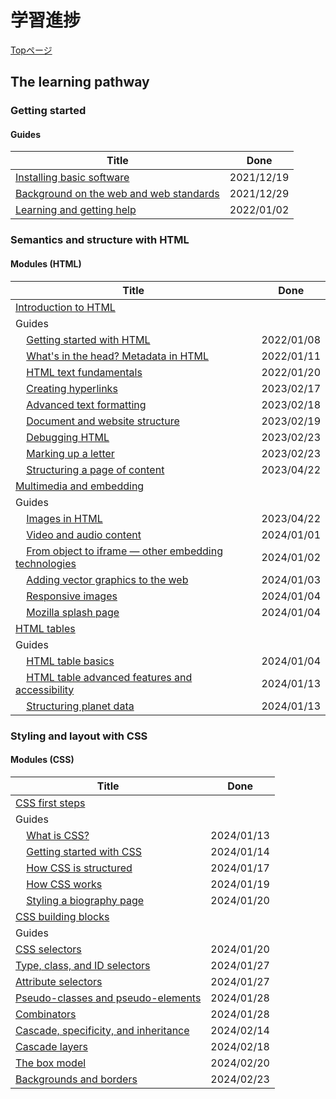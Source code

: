 # 学習進捗

[Topページ](https://developer.mozilla.org/en-US/docs/Learn/Front-end_web_developer)


## The learning pathway

### Getting started

#### Guides

| Title | Done |
| --- |:---:|
| [Installing basic software](https://developer.mozilla.org/en-US/docs/Learn/Getting_started_with_the_web/Installing_basic_software) | 2021/12/19 |
| [Background on the web and web standards](https://developer.mozilla.org/en-US/docs/Learn/Getting_started_with_the_web/The_web_and_web_standards) | 2021/12/29 |
| [Learning and getting help](https://developer.mozilla.org/en-US/docs/Learn/Learning_and_getting_help) | 2022/01/02 |

### Semantics and structure with HTML

#### Modules (HTML)

| Title | Done |
| --- |:---:|
| [Introduction to HTML](https://developer.mozilla.org/en-US/docs/Learn/HTML/Introduction_to_HTML#guides) |  |
| Guides |  |
| &nbsp;&nbsp;&nbsp;&nbsp;[Getting started with HTML](https://developer.mozilla.org/en-US/docs/Learn/HTML/Introduction_to_HTML/Getting_started) | 2022/01/08 |
| &nbsp;&nbsp;&nbsp;&nbsp;[What's in the head? Metadata in HTML](https://developer.mozilla.org/en-US/docs/Learn/HTML/Introduction_to_HTML/The_head_metadata_in_HTML) | 2022/01/11 |
| &nbsp;&nbsp;&nbsp;&nbsp;[HTML text fundamentals](https://developer.mozilla.org/en-US/docs/Learn/HTML/Introduction_to_HTML/HTML_text_fundamentals) | 2022/01/20 |
| &nbsp;&nbsp;&nbsp;&nbsp;[Creating hyperlinks](https://developer.mozilla.org/en-US/docs/Learn/HTML/Introduction_to_HTML/Creating_hyperlinks) | 2023/02/17 |
| &nbsp;&nbsp;&nbsp;&nbsp;[Advanced text formatting](https://developer.mozilla.org/en-US/docs/Learn/HTML/Introduction_to_HTML/Advanced_text_formatting) | 2023/02/18 |
| &nbsp;&nbsp;&nbsp;&nbsp;[Document and website structure](https://developer.mozilla.org/en-US/docs/Learn/HTML/Introduction_to_HTML/Document_and_website_structure) | 2023/02/19 |
| &nbsp;&nbsp;&nbsp;&nbsp;[Debugging HTML](https://developer.mozilla.org/en-US/docs/Learn/HTML/Introduction_to_HTML/Debugging_HTML) | 2023/02/23 |
| &nbsp;&nbsp;&nbsp;&nbsp;[Marking up a letter](https://developer.mozilla.org/en-US/docs/Learn/HTML/Introduction_to_HTML/Marking_up_a_letter) | 2023/02/23 |
| &nbsp;&nbsp;&nbsp;&nbsp;[Structuring a page of content](https://developer.mozilla.org/en-US/docs/Learn/HTML/Introduction_to_HTML/Structuring_a_page_of_content) | 2023/04/22 |
| [Multimedia and embedding](https://developer.mozilla.org/en-US/docs/Learn/HTML/Multimedia_and_embedding) |  |
| Guides |  |
| &nbsp;&nbsp;&nbsp;&nbsp;[Images in HTML](https://developer.mozilla.org/en-US/docs/Learn/HTML/Multimedia_and_embedding/Images_in_HTML) | 2023/04/22 |
| &nbsp;&nbsp;&nbsp;&nbsp;[Video and audio content](https://developer.mozilla.org/en-US/docs/Learn/HTML/Multimedia_and_embedding/Video_and_audio_content) | 2024/01/01 |
| &nbsp;&nbsp;&nbsp;&nbsp;[From object to iframe — other embedding technologies](https://developer.mozilla.org/en-US/docs/Learn/HTML/Multimedia_and_embedding/Other_embedding_technologies) | 2024/01/02 |
| &nbsp;&nbsp;&nbsp;&nbsp;[Adding vector graphics to the web](https://developer.mozilla.org/en-US/docs/Learn/HTML/Multimedia_and_embedding/Adding_vector_graphics_to_the_Web) | 2024/01/03 |
| &nbsp;&nbsp;&nbsp;&nbsp;[Responsive images](https://developer.mozilla.org/en-US/docs/Learn/HTML/Multimedia_and_embedding/Responsive_images) | 2024/01/04 |
| &nbsp;&nbsp;&nbsp;&nbsp;[Mozilla splash page](https://developer.mozilla.org/en-US/docs/Learn/HTML/Multimedia_and_embedding/Mozilla_splash_page) | 2024/01/04 |
| [HTML tables](https://developer.mozilla.org/en-US/docs/Learn/HTML/Tables) |  |
| Guides |  |
| &nbsp;&nbsp;&nbsp;&nbsp;[HTML table basics](https://developer.mozilla.org/en-US/docs/Learn/HTML/Tables/Basics#providing_common_styling_to_columns) | 2024/01/04 |
| &nbsp;&nbsp;&nbsp;&nbsp;[HTML table advanced features and accessibility](https://developer.mozilla.org/en-US/docs/Learn/HTML/Tables/Advanced) | 2024/01/13 |
| &nbsp;&nbsp;&nbsp;&nbsp;[Structuring planet data](https://developer.mozilla.org/en-US/docs/Learn/HTML/Tables/Structuring_planet_data) | 2024/01/13 |

### Styling and layout with CSS

#### Modules (CSS)

| Title | Done |
| --- |:---:|
| [CSS first steps](https://developer.mozilla.org/en-US/docs/Learn/CSS/First_steps) |  |
| Guides |  |
| &nbsp;&nbsp;&nbsp;&nbsp;[What is CSS?](https://developer.mozilla.org/en-US/docs/Learn/CSS/First_steps/What_is_CSS) | 2024/01/13 |
| &nbsp;&nbsp;&nbsp;&nbsp;[Getting started with CSS](https://developer.mozilla.org/en-US/docs/Learn/CSS/First_steps/Getting_started) | 2024/01/14 |
| &nbsp;&nbsp;&nbsp;&nbsp;[How CSS is structured](https://developer.mozilla.org/en-US/docs/Learn/CSS/First_steps/How_CSS_is_structured) | 2024/01/17 |
| &nbsp;&nbsp;&nbsp;&nbsp;[How CSS works](https://developer.mozilla.org/en-US/docs/Learn/CSS/First_steps/How_CSS_works) | 2024/01/19 |
| &nbsp;&nbsp;&nbsp;&nbsp;[Styling a biography page](https://developer.mozilla.org/en-US/docs/Learn/CSS/First_steps/Styling_a_biography_page) | 2024/01/20 |
| [CSS building blocks](https://developer.mozilla.org/en-US/docs/Learn/CSS/Building_blocks) |  |
| Guides |  |
| [CSS selectors](https://developer.mozilla.org/en-US/docs/Learn/CSS/Building_blocks/Selectors) | 2024/01/20 |
| [Type, class, and ID selectors](https://developer.mozilla.org/en-US/docs/Learn/CSS/Building_blocks/Selectors/Type_Class_and_ID_Selectors) | 2024/01/27 |
| [Attribute selectors](https://developer.mozilla.org/en-US/docs/Learn/CSS/Building_blocks/Selectors/Attribute_selectors) | 2024/01/27 |
| [Pseudo-classes and pseudo-elements](https://developer.mozilla.org/en-US/docs/Learn/CSS/Building_blocks/Selectors/Pseudo-classes_and_pseudo-elements) | 2024/01/28 |
| [Combinators](https://developer.mozilla.org/en-US/docs/Learn/CSS/Building_blocks/Selectors/Combinators) | 2024/01/28 |
| [Cascade, specificity, and inheritance](https://developer.mozilla.org/en-US/docs/Learn/CSS/Building_blocks/Cascade_and_inheritance) | 2024/02/14 |
| [Cascade layers](https://developer.mozilla.org/en-US/docs/Learn/CSS/Building_blocks/Cascade_layers) | 2024/02/18 |
| [The box model](https://developer.mozilla.org/en-US/docs/Learn/CSS/Building_blocks/The_box_model) | 2024/02/20 |
| [Backgrounds and borders](https://developer.mozilla.org/en-US/docs/Learn/CSS/Building_blocks/Backgrounds_and_borders) | 2024/02/23 |
